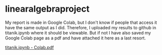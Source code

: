 # linearalgebraproject
My report is made in Google Colab, but I don't know if people that access it have the same output as I did. Therefore, I uploaded my results to github in titanik.ipynb where it should be viewable. But if not I have also saved my Google Colab page as a pdf and have attached it here as a last resort.

[titanik.ipynb - Colab.pdf](https://github.com/user-attachments/files/18134442/titanik.ipynb.-.Colab.pdf)
